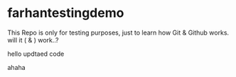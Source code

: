 # farhantestingdemo
This Repo is only for testing purposes, just to learn how Git &amp; Github works.
<br>
will it ( & ) work..?

hello updtaed code 

ahaha